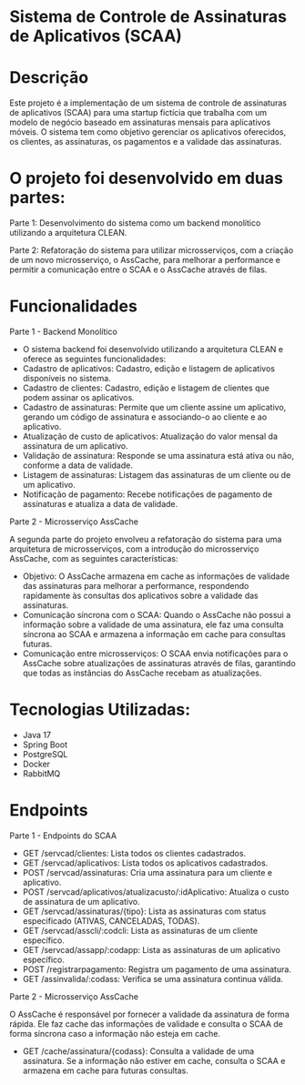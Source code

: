 # Sistema de Controle de Assinaturas de Aplicativos (SCAA)

# Descrição

Este projeto é a implementação de um sistema de controle de assinaturas de aplicativos (SCAA) para uma startup fictícia que trabalha com um modelo de negócio baseado em assinaturas mensais para aplicativos móveis. O sistema tem como objetivo gerenciar os aplicativos oferecidos, os clientes, as assinaturas, os pagamentos e a validade das assinaturas. 

# O projeto foi desenvolvido em duas partes:

Parte 1: Desenvolvimento do sistema como um backend monolítico utilizando a arquitetura CLEAN.

Parte 2: Refatoração do sistema para utilizar microsserviços, com a criação de um novo microsserviço, o AssCache, para melhorar a performance e permitir a comunicação entre o SCAA e o AssCache através de filas.

# Funcionalidades

Parte 1 - Backend Monolítico

- O sistema backend foi desenvolvido utilizando a arquitetura CLEAN e oferece as seguintes funcionalidades:
- Cadastro de aplicativos: Cadastro, edição e listagem de aplicativos disponíveis no sistema.
- Cadastro de clientes: Cadastro, edição e listagem de clientes que podem assinar os aplicativos.
- Cadastro de assinaturas: Permite que um cliente assine um aplicativo, gerando um código de assinatura e associando-o ao cliente e ao aplicativo.
- Atualização de custo de aplicativos: Atualização do valor mensal da assinatura de um aplicativo.
- Validação de assinatura: Responde se uma assinatura está ativa ou não, conforme a data de validade.
- Listagem de assinaturas: Listagem das assinaturas de um cliente ou de um aplicativo. 
- Notificação de pagamento: Recebe notificações de pagamento de assinaturas e atualiza a data de validade.

Parte 2 - Microsserviço AssCache

A segunda parte do projeto envolveu a refatoração do sistema para uma arquitetura de microsserviços, com a introdução do microsserviço AssCache, com as seguintes características:

- Objetivo: O AssCache armazena em cache as informações de validade das assinaturas para melhorar a performance, respondendo rapidamente às consultas dos aplicativos sobre a validade das assinaturas.
- Comunicação síncrona com o SCAA: Quando o AssCache não possui a informação sobre a validade de uma assinatura, ele faz uma consulta síncrona ao SCAA e armazena a informação em cache para consultas futuras.
- Comunicação entre microsserviços: O SCAA envia notificações para o AssCache sobre atualizações de assinaturas através de filas, garantindo que todas as instâncias do AssCache recebam as atualizações.

# Tecnologias Utilizadas:

- Java 17
- Spring Boot
- PostgreSQL
- Docker
- RabbitMQ

# Endpoints
Parte 1 - Endpoints do SCAA

- GET /servcad/clientes: Lista todos os clientes cadastrados.
- GET /servcad/aplicativos: Lista todos os aplicativos cadastrados.
- POST /servcad/assinaturas: Cria uma assinatura para um cliente e aplicativo.
- POST /servcad/aplicativos/atualizacusto/:idAplicativo: Atualiza o custo de assinatura de um aplicativo.
- GET /servcad/assinaturas/{tipo}: Lista as assinaturas com status especificado (ATIVAS, CANCELADAS, TODAS).
- GET /servcad/asscli/:codcli: Lista as assinaturas de um cliente específico.
- GET /servcad/assapp/:codapp: Lista as assinaturas de um aplicativo específico.
- POST /registrarpagamento: Registra um pagamento de uma assinatura.
- GET /assinvalida/:codass: Verifica se uma assinatura continua válida.

Parte 2 - Microsserviço AssCache

 O AssCache é responsável por fornecer a validade da assinatura de forma rápida. Ele faz cache das informações de validade e consulta o SCAA de forma síncrona caso a informação não esteja em cache.

- GET /cache/assinatura/{codass}: Consulta a validade de uma assinatura. Se a informação não estiver em cache, consulta o SCAA e armazena em cache para futuras consultas.
